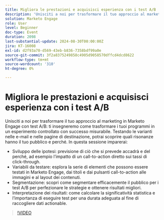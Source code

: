 ```yaml
---
title: Migliora le prestazioni e acquisisci esperienza con i test A/B
description: 'Unisciti a noi per trasformare il tuo approccio al marketing in Marketo Engage con test A/B: ti insegneremo come trasformare i tuoi programmi in un esperimento controllato con successo misurabile. Testando le varianti nelle e-mail e nelle pagine di destinazione, potrai scoprire quali risonanze hanno il tuo pubblico e perché. In questa sessione, imparerai le previsioni di sviluppo delle ipotesi relative a cosa accadrà e perché, ad esempio l’impatto di una call-to-action diretta sui tassi di click-through. Le variabili da testare esplorano la serie di elementi che possono essere testati in Marketo Engage, dai titoli e dai pulsanti call-to-action alle immagini e al layout dei contenuti. Segmentazione Scopri come segmentare il pubblico in modo efficace per i test A/B per perfezionare le strategie e ottenere risultati migliori.  Interpretazione dei risultati come calcolare la significatività statistica e l’importanza di eseguire test per un periodo di tempo adeguato per raccogliere dati actionable.'
solution: Marketo Engage
role: User
level: Beginner
doc-type: Event
duration: 2098
last-substantial-update: 2024-08-30T00:00:00Z
jira: KT-16008
exl-id: d2f93a70-d569-43eb-b836-7358bdf99a0e
source-git-commit: 3f2a8375249858c4905d9058570dffcd4dcd8622
workflow-type: tm+mt
source-wordcount: '310'
ht-degree: 0%

---
```


# Migliora le prestazioni e acquisisci esperienza con i test A/B

Unisciti a noi per trasformare il tuo approccio al marketing in Marketo Engage con test A/B: ti insegneremo come trasformare i tuoi programmi in un esperimento controllato con successo misurabile. Testando le varianti nelle e-mail e nelle pagine di destinazione, potrai scoprire quali risonanze hanno il tuo pubblico e perché. In questa sessione imparerai:

* Sviluppo delle ipotesi: previsione di ciò che si prevede accadrà e del perché, ad esempio l’impatto di un call-to-action diretto sui tassi di click-through.
* Variabili da testare: esplora la serie di elementi che possono essere testati in Marketo Engage, dai titoli e dai pulsanti call-to-action alle immagini e al layout dei contenuti.
* Segmentazione: scopri come segmentare efficacemente il pubblico per i test A/B per perfezionare le strategie e ottenere risultati migliori.
* Interpretazione dei risultati: come calcolare la significatività statistica e l’importanza di eseguire test per una durata adeguata al fine di raccogliere dati actionable.

>[!VIDEO](https://video.tv.adobe.com/v/3432955/?learn=on)
